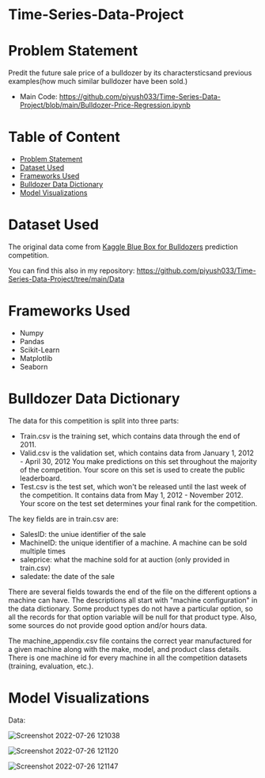 # Time-Series-Data-Project

# Problem Statement
Predit the future sale price of a bulldozer by its charactersticsand previous examples(how much similar bulldozer have been sold.)

* Main Code: https://github.com/piyush033/Time-Series-Data-Project/blob/main/Bulldozer-Price-Regression.ipynb 

# Table of Content
* [Problem Statement](https://github.com/piyush033/Time-Series-Data-Project/blob/main/README.md#problem-statement)
* [Dataset Used](https://github.com/piyush033/Time-Series-Data-Project/blob/main/README.md#dataset-used)  
* [Frameworks Used](https://github.com/piyush033/Time-Series-Data-Project#frameworks-used)
* [Bulldozer Data Dictionary](https://github.com/piyush033/Time-Series-Data-Project#bulldozer-data-dictionary)
* [Model Visualizations](https://github.com/piyush033/Time-Series-Data-Project#model-visualizations)

# Dataset Used 
The original data come from [Kaggle Blue Box for Bulldozers](https://www.kaggle.com/competitions/bluebook-for-bulldozers/data) prediction competition.

You can find this also in my repository: https://github.com/piyush033/Time-Series-Data-Project/tree/main/Data 

# Frameworks Used

* Numpy
* Pandas
* Scikit-Learn
* Matplotlib
* Seaborn

# Bulldozer Data Dictionary

The data for this competition is split into three parts:

* Train.csv is the training set, which contains data through the end of 2011.
* Valid.csv is the validation set, which contains data from January 1, 2012 - April 30, 2012 You make predictions on this set throughout the majority of the competition. Your score on this set is used to create the public leaderboard.
* Test.csv is the test set, which won't be released until the last week of the competition. It contains data from May 1, 2012 - November 2012. Your score on the test set determines your final rank for the competition.

The key fields are in train.csv are:

* SalesID: the uniue identifier of the sale
* MachineID: the unique identifier of a machine.  A machine can be sold multiple times
* saleprice: what the machine sold for at auction (only provided in train.csv)
* saledate: the date of the sale

There are several fields towards the end of the file on the different options a machine can have.  The descriptions all start with "machine configuration" in the data dictionary.  Some product types do not have a particular option, so all the records for that option variable will be null for that product type.  Also, some sources do not provide good option and/or hours data.

The machine_appendix.csv file contains the correct year manufactured for a given machine along with the make, model, and product class details. There is one machine id for every machine in all the competition datasets (training, evaluation, etc.).

# Model Visualizations

Data:

![Screenshot 2022-07-26 121038](https://user-images.githubusercontent.com/100412728/180940789-dfc642ba-9b1d-48c3-a5ce-89dce913f067.png)

![Screenshot 2022-07-26 121120](https://user-images.githubusercontent.com/100412728/180940829-2dba87b3-3823-4821-b68e-16717fb5134f.png)

![Screenshot 2022-07-26 121147](https://user-images.githubusercontent.com/100412728/180940838-e70f515f-0d86-4a80-ac49-81143ee0b050.png)
